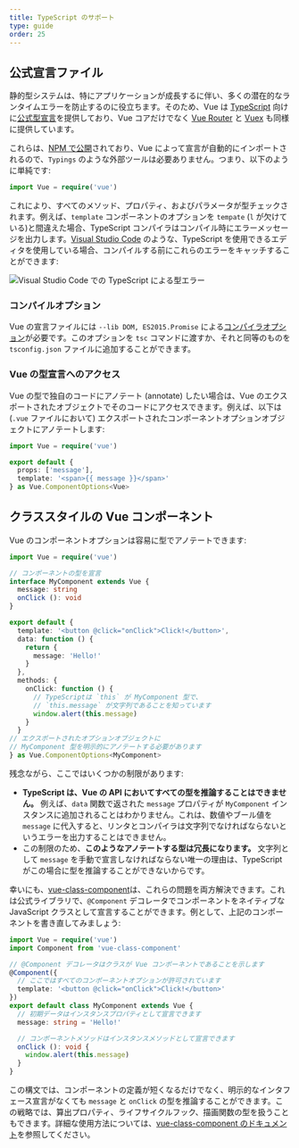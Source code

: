 ```yaml
---
title: TypeScript のサポート
type: guide
order: 25
---
```


## 公式宣言ファイル

静的型システムは、特にアプリケーションが成長するに伴い、多くの潜在的なランタイムエラーを防止するのに役立ちます。そのため、Vue は [TypeScript](https://www.typescriptlang.org/) 向けに[公式型宣言](https://github.com/vuejs/vue/tree/dev/types)を提供しており、Vue コアだけでなく [Vue Router](https://github.com/vuejs/vue-router/tree/dev/types) と [Vuex](https://github.com/vuejs/vuex/tree/dev/types) も同様に提供しています。

これらは、[NPM で公開](https://unpkg.com/vue/types/)されており、Vue によって宣言が自動的にインポートされるので、`Typings` のような外部ツールは必要ありません。つまり、以下のように単純です:

``` ts
import Vue = require('vue')
```

これにより、すべてのメソッド、プロパティ、およびパラメータが型チェックされます。例えば、`template` コンポーネントのオプションを `tempate` (`l` が欠けている)と間違えた場合、TypeScript コンパイラはコンパイル時にエラーメッセージを出力します。[Visual Studio Code](https://code.visualstudio.com/) のような、TypeScript を使用できるエディタを使用している場合、コンパイルする前にこれらのエラーをキャッチすることができます:

![Visual Studio Code での TypeScript による型エラー](/images/typescript-type-error.png)

### コンパイルオプション

Vue の宣言ファイルには `--lib DOM, ES2015.Promise` による[コンパイラオプション](https://www.typescriptlang.org/docs/handbook/compiler-options.html)が必要です。このオプションを `tsc` コマンドに渡すか、それと同等のものを `tsconfig.json` ファイルに追加することができます。

### Vue の型宣言へのアクセス

Vue の型で独自のコードにアノテート (annotate) したい場合は、Vue のエクスポートされたオブジェクトでそのコードにアクセスできます。例えば、以下は (`.vue` ファイルにおいて) エクスポートされたコンポーネントオプションオブジェクトにアノテートします:

``` ts
import Vue = require('vue')

export default {
  props: ['message'],
  template: '<span>{{ message }}</span>'
} as Vue.ComponentOptions<Vue>
```

## クラススタイルの Vue コンポーネント

Vue のコンポーネントオプションは容易に型でアノテートできます:

``` ts
import Vue = require('vue')

// コンポーネントの型を宣言
interface MyComponent extends Vue {
  message: string
  onClick (): void
}

export default {
  template: '<button @click="onClick">Click!</button>',
  data: function () {
    return {
      message: 'Hello!'
    }
  },
  methods: {
    onClick: function () {
      // TypeScriptは `this` が MyComponent 型で、
      // `this.message` が文字列であることを知っています
      window.alert(this.message)
    }
  }
// エクスポートされたオプションオブジェクトに
// MyComponent 型を明示的にアノテートする必要があります
} as Vue.ComponentOptions<MyComponent>
```

残念ながら、ここではいくつかの制限があります:

- __TypeScript は、Vue の API においてすべての型を推論することはできません。__ 例えば、`data` 関数で返された `message` プロパティが `MyComponent` インスタンスに追加されることはわかりません。これは、数値やブール値を `message` に代入すると、リンタとコンパイラは文字列でなければならないというエラーを出力することはできません。
- この制限のため、__このようなアノテートする型は冗長になります。__ 文字列として `message` を手動で宣言しなければならない唯一の理由は、TypeScript がこの場合に型を推論することができないからです。

幸いにも、[vue-class-component](https://github.com/vuejs/vue-class-component)は、これらの問題を両方解決できます。これは公式ライブラリで、`@Component` デコレータでコンポーネントをネイティブな JavaScript クラスとして宣言することができます。例として、上記のコンポーネントを書き直してみましょう:

``` ts
import Vue = require('vue')
import Component from 'vue-class-component'

// @Component デコレータはクラスが Vue コンポーネントであることを示します
@Component({
  // ここではすべてのコンポーネントオプションが許可されています
  template: '<button @click="onClick">Click!</button>'
})
export default class MyComponent extends Vue {
  // 初期データはインスタンスプロパティとして宣言できます
  message: string = 'Hello!'

  // コンポーネントメソッドはインスタンスメソッドとして宣言できます
  onClick (): void {
    window.alert(this.message)
  }
}
```

この構文では、コンポーネントの定義が短くなるだけでなく、明示的なインタフェース宣言がなくても `message` と `onClick` の型を推論することができます。この戦略では、算出プロパティ、ライフサイクルフック、描画関数の型を扱うこともできます。詳細な使用方法については、[vue-class-component のドキュメント](https://github.com/vuejs/vue-class-component#vue-class-component)を参照してください。

